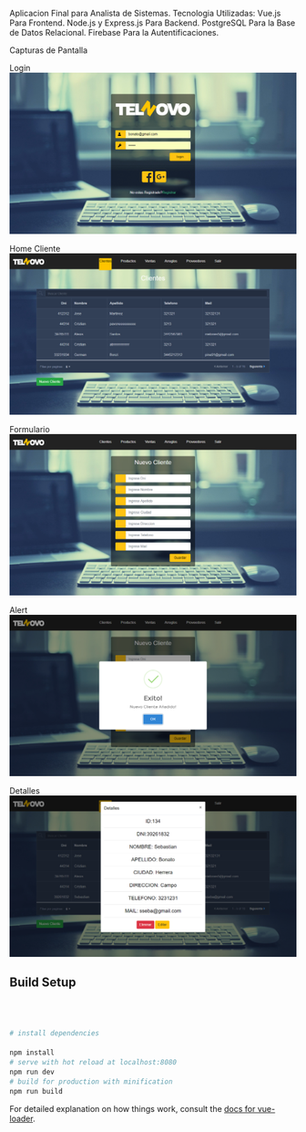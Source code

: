 Aplicacion Final para Analista de Sistemas.
Tecnologia Utilizadas:
Vue.js Para Frontend.
Node.js y Express.js Para Backend.
PostgreSQL Para la Base de Datos Relacional.
Firebase Para la Autentificaciones.

Capturas de Pantalla

Login
![alt text](https://github.com/Bonato12/stack-PEVN/blob/master/client/assets/login.png)

Home Cliente
![alt text](https://github.com/Bonato12/stack-PEVN/blob/master/client/assets/homecliente.png)

Formulario
![alt text](https://github.com/Bonato12/stack-PEVN/blob/master/client/assets/formulario.png)

Alert
![alt text](https://github.com/Bonato12/stack-PEVN/blob/master/client/assets/sweetalert.png)

Detalles
![alt text](https://github.com/Bonato12/stack-PEVN/blob/master/client/assets/detalles.png)




## Build Setup

``` bash



# install dependencies

npm install
# serve with hot reload at localhost:8080
npm run dev
# build for production with minification
npm run build
```

For detailed explanation on how things work, consult the [docs for vue-loader](http://vuejs.github.io/vue-loader).
